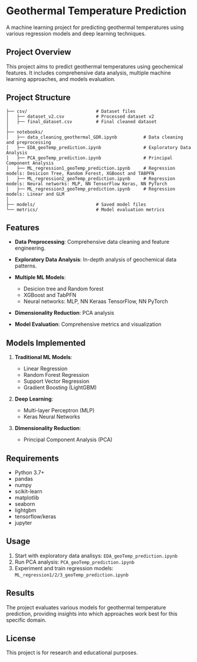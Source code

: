 # Geothermal Temperature Prediction

A machine learning project for predicting geothermal temperatures using various regression models and deep learning techniques.

## Project Overview

This project aims to predict geothermal temperatures using geochemical features. It includes comprehensive data analysis, multiple machine learning approaches, and models evaluation.

## Project Structure

```
├── csv/                          # Dataset files
│   ├── dataset_v2.csv            # Processed dataset v2
│   ├── final_dataset.csv         # Final cleaned dataset
│
├── notebooks/
│   ├── data_cleaning_geothermal_GDR.ipynb          # Data cleaning and preprocessing
│   ├── EDA_geoTemp_prediction.ipynb                # Exploratory Data Analysis
│   ├── PCA_geoTemp_prediction.ipynb                # Principal Component Analysis
│   ├── ML_regression1_geoTemp_prediction.ipynb     # Regression models: Desicion Tree, Random Forest, XGBoost and TABPFN
│   ├── ML_regression2_geoTemp_prediction.ipynb     # Regression models: Neural networks: MLP, NN TensorFlow Keras, NN PyTorch
│   ├── ML_regression3_geoTemp_prediction.ipynb     # Regression models: Linear and GLM
│  
├── models/                       # Saved model files
└── metrics/                      # Model evaluation metrics
```

## Features

- **Data Preprocessing**: Comprehensive data cleaning and feature engineering.
- **Exploratory Data Analysis**: In-depth analysis of geochemical data patterns.
- **Multiple ML Models**: 
  - Desicion tree and Random forest
  - XGBoost and TabPFN
  - Neural networks: MLP, NN Keraas TensorFlow, NN PyTorch

- **Dimensionality Reduction**: PCA analysis
- **Model Evaluation**: Comprehensive metrics and visualization

## Models Implemented

1. **Traditional ML Models**:
   - Linear Regression
   - Random Forest Regression
   - Support Vector Regression
   - Gradient Boosting (LightGBM)

2. **Deep Learning**:
   - Multi-layer Perceptron (MLP)
   - Keras Neural Networks

3. **Dimensionality Reduction**:
   - Principal Component Analysis (PCA)

## Requirements

- Python 3.7+
- pandas
- numpy
- scikit-learn
- matplotlib
- seaborn
- lightgbm
- tensorflow/keras
- jupyter

## Usage

1. Start with exploratory data analisys: `EDA_geoTemp_prediction.ipynb`
2. Run PCA analysis: `PCA_geoTemp_prediction.ipynb`
4. Experiment and train regression models: `ML_regression1/2/3_geoTemp_prediction.ipynb`

## Results

The project evaluates various models for geothermal temperature prediction, providing insights into which approaches work best for this specific domain.

## License

This project is for research and educational purposes.
